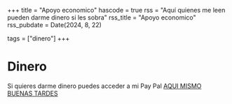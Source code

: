 +++
title = "Apoyo economico"
hascode = true
rss = "Aquí quienes me leen pueden darme dinero si les sobra"
rss_title = "Apoyo economico"
rss_pubdate = Date(2024, 8, 22)

tags = ["dinero"]
+++

# Dinero

Si quieres darme dinero puedes acceder a mi Pay Pal [AQUI MISMO BUENAS TARDES](https://www.paypal.me/VKur13)